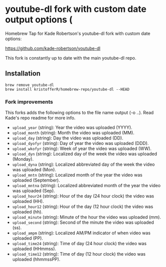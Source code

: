 youtube-dl fork with custom date output options (
=================

Homebrew Tap for Kade Robertson's youtube-dl fork with custom date options:

https://github.com/kade-robertson/youtube-dl

This fork is constantly up to date with the main youtube-dl repo.

## Installation

```
brew remove youtube-dl
brew install kristofferR/homebrew-repo/youtube-dl --HEAD
```

### Fork improvements
This forks adds the following options to the file name output (-o ..). Read Kade's repo readme for more info.

 - `upload_year` (string): Year the video was uploaded (YYYY).
 - `upload_month` (string): Month the video was uploaded (MM).
 - `upload_day` (string): Day the video was uploaded (DD).
 - `upload_dyofyr` (string): Day of year the video was uploaded (DDD).
 - `upload_wkofyr` (string): Week of year the video was uploaded (WW).
 - `upload_dyn` (string): Localized day of the week the video was uploaded (Monday).
 - `upload_dyna` (string): Localized abbreviated day of the week the video was uploaded (Mon).
 - `upload_mntn` (string): Localized month of the year the video was uploaded (September).
 - `upload_mntna` (string): Localized abbreviated month of the year the video was uploaded (Sep).
 - `upload_hour24` (string): Hour of the day (24 hour clock) the video was uploaded (HH).
 - `upload_hour12` (string): Hour of the day (12 hour clock) the video was uploaded (hh).
 - `upload_minute` (string): Minute of the hour the video was uploaded (mm).
 - `upload_second` (string): Second of the minute the video was uploaded (ss).
 - `upload_ampm` (string): Localized AM/PM indicator of when video was uploaded (PP).
 - `upload_time24` (string): Time of day (24 hour clock) the video was uploaded (HHmmss).
 - `upload_time12` (string): Time of day (12 hour clock) the video was uploaded (hhmmssPP).
